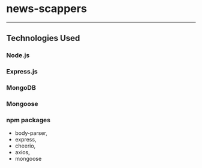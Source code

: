 # news-scappers

--------------------------------------------------
## Technologies Used
### Node.js
### Express.js
### MongoDB
### Mongoose
### npm packages   
   - body-parser, 
   - express, 
   - cheerio, 
   - axios,
   - mongoose
